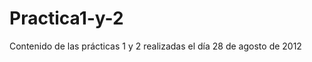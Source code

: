Practica1-y-2
=============

Contenido de las prácticas 1 y 2 realizadas el día 28 de agosto de 2012